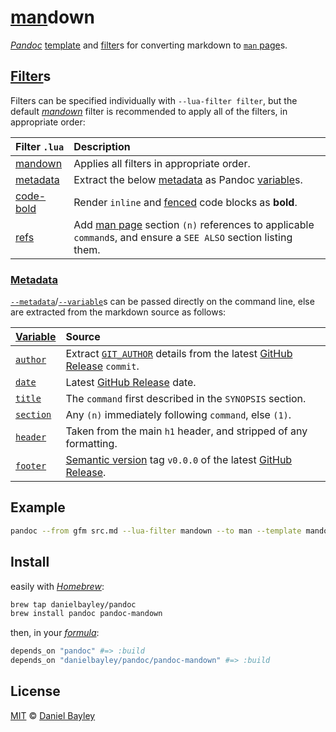 [man]down
=========
_[Pandoc]_ [template] and [filter]s for converting markdown to [`man` page][man]s.

[Filter]s
---------
Filters can be specified individually with `--lua-filter filter`, but the default _[mandown]_ filter is recommended to apply all of the filters, in appropriate order:

| Filter `.lua`            | Description                                                    |
|:-------------------------|:---------------------------------------------------------------|
| [mandown]                | Applies all filters in appropriate order.                      |
| [metadata][metadata.lua] | Extract the below [metadata](#metadata) as Pandoc [variable]s. |
| [code-bold]              | Render `inline` and [fenced] code blocks as **bold**.          |
| [refs]                   | Add [man page][man] section `(n)` references to applicable `command`s, and ensure a `SEE ALSO` section listing them. |

### [Metadata]
[`--metadata`]/[`--variable`][variable]s can be passed directly on the command line, else are extracted from the markdown source as follows:

| [Variable]            | Source                                                                    |
|:----------------------|:--------------------------------------------------------------------------|
| [`author`][variable]  | Extract [`GIT_AUTHOR`] details from the latest [GitHub Release] `commit`. |
| [`date`][variable]    | Latest [GitHub Release] date.                                             |
| [`title`][variable]   | The `command` first described in the `SYNOPSIS` section.                  |
| [`section`][`header`] | Any `(n)` immediately following `command`, else `(1)`.                    |
| [`header`]            | Taken from the main `h1` header, and stripped of any formatting.          |
| [`footer`][`header`]  | [Semantic version] tag `v0.0.0` of the latest [GitHub Release].           |

Example
-------
~~~ sh
pandoc --from gfm src.md --lua-filter mandown --to man --template mandown > bin.1
~~~

Install
-------
easily with _[Homebrew]_:
~~~ sh
brew tap danielbayley/pandoc
brew install pandoc pandoc-mandown
~~~
then, in your _[formula]_:
~~~ rb
depends_on "pandoc" #=> :build
depends_on "danielbayley/pandoc/pandoc-mandown" #=> :build
~~~

License
-------
[MIT] © [Daniel Bayley]

[MIT]:              LICENSE.md
[Daniel Bayley]:    https://github.com/danielbayley

[pandoc]:           https://pandoc.org
[template]:         https://pandoc.org/MANUAL#templates
[filter]:           https://pandoc.org/lua-filters

[metadata]:         https://pandoc.org/MANUAL.html#metadata-blocks
[`--metadata`]:     https://pandoc.org/MANUAL.html#templates
[variable]:         https://pandoc.org/MANUAL.html#variables-set-by-pandoc
[`header`]:         https://pandoc.org/MANUAL.html#variables-for-man-pages

[mandown]:          filters/mandown.lua
[metadata.lua]:     filters/metadata.lua
[code-bold]:        filters/code-bold.lua
[refs]:             filters/refs.lua

[man]:              https://en.wikipedia.org/wiki/Man_page

[`GIT_AUTHOR`]:     https://git-scm.com/book/en/v2/Git-Internals-Environment-Variables#_committing
[fenced]:           https://help.github.com/articles/creating-and-highlighting-code-blocks/#fenced-code-blocks
[github release]:   https://help.github.com/articles/about-releases
[semantic version]: https://semver.org

[homebrew]:         https://brew.sh
[formula]:          https://docs.brew.sh/Formula-Cookbook
